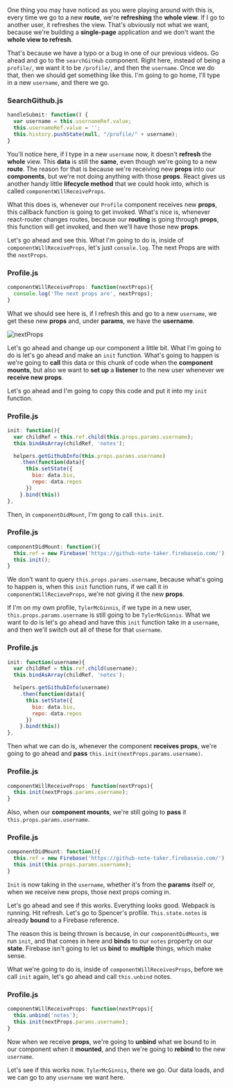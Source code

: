 One thing you may have noticed as you were playing around with this is, every time we go to a new **route**, we're **refreshing** the **whole view**. If I go to another user, it refreshes the view. That's obviously not what we want, because we're building a **single-page** application and we don't want the **whole view to refresh**.

That's because we have a typo or a bug in one of our previous videos. Go ahead and go to the `searchGitHub` component. Right here, instead of being a `profile/`, we want it to be `/profile/`, and then the `username`. Once we do that, then we should get something like this. I'm going to go home, I'll type in a new `username`, and there we go.

### SearchGithub.js
``` javascript
handleSubmit: function() {
  var username = this.usernameRef.value;
  this.usernameRef.value = '';
  this.history.pushState(null, "/profile/" + username);
}
```

You'll notice here, if I type in a new `username` now, it doesn't **refresh** the **whole** view. This **data** is still the **same**, even though we're going to a new **route**. The reason for that is because we're receiving new **props** into our **components**, but we're not doing anything with those **props**. React gives us another handy little **lifecycle method** that we could hook into, which is called `componentWillReceiveProps`.

What this does is, whenever our `Profile` component receives new **props**, this callback function is going to get invoked. What's nice is, whenever react-router changes routes, because our **routing** is going through **props**, this function will get invoked, and then we'll have those new **props**.

Let's go ahead and see this. What I'm going to do is, inside of `componentWillReceiveProps`, let's just `console.log`. The next Props are with the `nextProps`.

### Profile.js
``` javascript
componentWillReceiveProps: function(nextProps){
  console.log('The next props are', nextProps);
}
```

What we should see here is, if I refresh this and go to a new `username`, we get these new **props** and, under **params**, we have the **username**.

![nextProps](https://d2eip9sf3oo6c2.cloudfront.net/asciicasts/github-notetaker-egghead/nextProps.png)

Let's go ahead and change up our component a little bit. What I'm going to do is let's go ahead and make an `init` function. What's going to happen is we're going to **call** this data or this chunk of code when the **component mounts**, but also we want to **set up** a **listener** to the new user whenever we **receive new props**.

Let's go ahead and I'm going to copy this code and put it into my `init` function.

### Profile.js
```javascript
init: function(){
  var childRef = this.ref.child(this.props.params.username);
  this.bindAsArray(childRef, 'notes');

  helpers.getGithubInfo(this.props.params.username)
    .then(function(data){
      this.setState({
        bio: data.bio,
        repo: data.repos
      })
    }.bind(this))
},
```

Then, in `componentDidMount`, I'm gong to call `this.init`.

### Profile.js
```javascript
componentDidMount: function(){
  this.ref = new Firebase('https://github-note-taker.firebaseio.com/');
  this.init();
}
```

We don't want to query `this.props.params.username`, because what's going to happen is, when this `init` function runs, if we call it in `componentWillRecieveProps`, we're not giving it the new **props**.

If I'm on my own profile, `TylerMcGinnis`, if we type in a new user, `this.props.params.username` is still going to be `TylerMcGinnis`. What we want to do is let's go ahead and have this `init` function take in a `username`, and then we'll switch out all of these for that `username`.

### Profile.js
```javascript
init: function(username){
  var childRef = this.ref.child(username);
  this.bindAsArray(childRef, 'notes');

  helpers.getGithubInfo(username)
    .then(function(data){
      this.setState({
        bio: data.bio,
        repo: data.repos
      })
    }.bind(this))
},
```

Then what we can do is, whenever the component **receives props**, we're going to go ahead and **pass** `this.init(nextProps.params.username)`.

### Profile.js
``` javascript
componentWillReceiveProps: function(nextProps){
  this.init(nextProps.params.username);
}
```

Also, when our **component mounts**, we're still going to **pass** it `this.props.params.username`.

### Profile.js
```javascript
componentDidMount: function(){
  this.ref = new Firebase('https://github-note-taker.firebaseio.com/');
  this.init(this.props.params.username);
}
```

`Init` is now taking in the `username`, whether it's from the **params** itself or, when we receive new props, those next props coming in.

Let's go ahead and see if this works. Everything looks good. Webpack is running. Hit refresh. Let's go to Spencer's profile. `This.state.notes` is already **bound** to a Firebase reference.

The reason this is being thrown is because, in our `componentDidMounts`, we run `init`, and that comes in here and **binds** to our `notes` property on our **state**. Firebase isn't going to let us **bind** to **multiple** things, which make sense.

What we're going to do is, inside of `componentWillReceivesProps`, before we call `init` again, let's go ahead and call `this.unbind` notes.

### Profile.js
``` javascript
componentWillReceiveProps: function(nextProps){
  this.unbind('notes');
  this.init(nextProps.params.username);
}
```

Now when we receive **props**, we're going to **unbind** what we bound to in our component when it **mounted**, and then we're going to **rebind** to the new `username`.

Let's see if this works now. `TylerMcGinnis`, there we go. Our data loads, and we can go to any `username` we want here.
